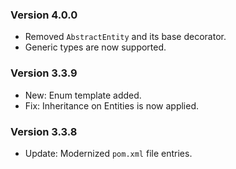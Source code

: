 ### Version 4.0.0

- Removed `AbstractEntity` and its base decorator.
- Generic types are now supported.

### Version 3.3.9

- New: Enum template added.
- Fix: Inheritance on Entities is now applied.

### Version 3.3.8

- Update: Modernized `pom.xml` file entries.

